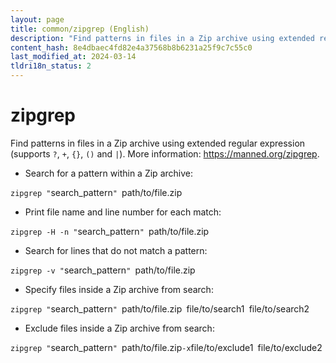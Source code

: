 ```yaml
---
layout: page
title: common/zipgrep (English)
description: "Find patterns in files in a Zip archive using extended regular expression (supports `?`, `+`, `{}`, `()` and `|`)."
content_hash: 8e4dbaec4fd82e4a37568b8b6231a25f9c7c55c0
last_modified_at: 2024-03-14
tldri18n_status: 2
---
```

# zipgrep

Find patterns in files in a Zip archive using extended regular expression (supports `?`, `+`, `{}`, `()` and `|`).
More information: <https://manned.org/zipgrep>.

- Search for a pattern within a Zip archive:

`zipgrep "`<span class="tldr-var badge badge-pill bg-dark-lm bg-white-dm text-white-lm text-dark-dm font-weight-bold">search_pattern</span>`" `<span class="tldr-var badge badge-pill bg-dark-lm bg-white-dm text-white-lm text-dark-dm font-weight-bold">path/to/file.zip</span>

- Print file name and line number for each match:

`zipgrep -H -n "`<span class="tldr-var badge badge-pill bg-dark-lm bg-white-dm text-white-lm text-dark-dm font-weight-bold">search_pattern</span>`" `<span class="tldr-var badge badge-pill bg-dark-lm bg-white-dm text-white-lm text-dark-dm font-weight-bold">path/to/file.zip</span>

- Search for lines that do not match a pattern:

`zipgrep -v "`<span class="tldr-var badge badge-pill bg-dark-lm bg-white-dm text-white-lm text-dark-dm font-weight-bold">search_pattern</span>`" `<span class="tldr-var badge badge-pill bg-dark-lm bg-white-dm text-white-lm text-dark-dm font-weight-bold">path/to/file.zip</span>

- Specify files inside a Zip archive from search:

`zipgrep "`<span class="tldr-var badge badge-pill bg-dark-lm bg-white-dm text-white-lm text-dark-dm font-weight-bold">search_pattern</span>`" `<span class="tldr-var badge badge-pill bg-dark-lm bg-white-dm text-white-lm text-dark-dm font-weight-bold">path/to/file.zip</span>` `<span class="tldr-var badge badge-pill bg-dark-lm bg-white-dm text-white-lm text-dark-dm font-weight-bold">file/to/search1</span>` `<span class="tldr-var badge badge-pill bg-dark-lm bg-white-dm text-white-lm text-dark-dm font-weight-bold">file/to/search2</span>

- Exclude files inside a Zip archive from search:

`zipgrep "`<span class="tldr-var badge badge-pill bg-dark-lm bg-white-dm text-white-lm text-dark-dm font-weight-bold">search_pattern</span>`" `<span class="tldr-var badge badge-pill bg-dark-lm bg-white-dm text-white-lm text-dark-dm font-weight-bold">path/to/file.zip</span>` -x `<span class="tldr-var badge badge-pill bg-dark-lm bg-white-dm text-white-lm text-dark-dm font-weight-bold">file/to/exclude1</span>` `<span class="tldr-var badge badge-pill bg-dark-lm bg-white-dm text-white-lm text-dark-dm font-weight-bold">file/to/exclude2</span>
